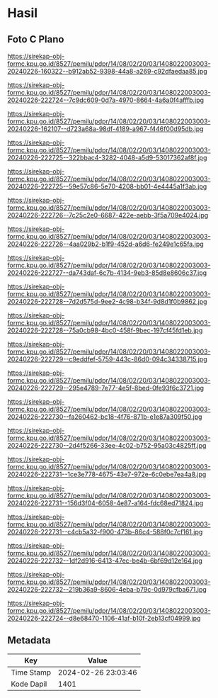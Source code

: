 # Hasil

## Foto C Plano

https://sirekap-obj-formc.kpu.go.id/8527/pemilu/pdpr/14/08/02/20/03/1408022003003-20240226-160322--b912ab52-9398-44a8-a269-c92dfaedaa85.jpg

https://sirekap-obj-formc.kpu.go.id/8527/pemilu/pdpr/14/08/02/20/03/1408022003003-20240226-222724--7c9dc609-0d7a-4970-8664-4a6a0f4afffb.jpg

https://sirekap-obj-formc.kpu.go.id/8527/pemilu/pdpr/14/08/02/20/03/1408022003003-20240226-162107--d723a68a-98df-4189-a967-f446f00d95db.jpg

https://sirekap-obj-formc.kpu.go.id/8527/pemilu/pdpr/14/08/02/20/03/1408022003003-20240226-222725--322bbac4-3282-4048-a5d9-53017362af8f.jpg

https://sirekap-obj-formc.kpu.go.id/8527/pemilu/pdpr/14/08/02/20/03/1408022003003-20240226-222725--59e57c86-5e70-4208-bb01-4e4445a1f3ab.jpg

https://sirekap-obj-formc.kpu.go.id/8527/pemilu/pdpr/14/08/02/20/03/1408022003003-20240226-222726--7c25c2e0-6687-422e-aebb-3f5a709e4024.jpg

https://sirekap-obj-formc.kpu.go.id/8527/pemilu/pdpr/14/08/02/20/03/1408022003003-20240226-222726--4aa029b2-b1f9-452d-a6d6-fe249e1c65fa.jpg

https://sirekap-obj-formc.kpu.go.id/8527/pemilu/pdpr/14/08/02/20/03/1408022003003-20240226-222727--da743daf-6c7b-4134-9eb3-85d8e8606c37.jpg

https://sirekap-obj-formc.kpu.go.id/8527/pemilu/pdpr/14/08/02/20/03/1408022003003-20240226-222728--7d2d575d-9ee2-4c98-b34f-9d8d1f0b9862.jpg

https://sirekap-obj-formc.kpu.go.id/8527/pemilu/pdpr/14/08/02/20/03/1408022003003-20240226-222728--75a0cb98-4bc0-458f-9bec-197cf45fd1eb.jpg

https://sirekap-obj-formc.kpu.go.id/8527/pemilu/pdpr/14/08/02/20/03/1408022003003-20240226-222729--c9eddfef-5759-443c-86d0-094c34338715.jpg

https://sirekap-obj-formc.kpu.go.id/8527/pemilu/pdpr/14/08/02/20/03/1408022003003-20240226-222729--295e4789-7e77-4e5f-8bed-0fe93f6c3721.jpg

https://sirekap-obj-formc.kpu.go.id/8527/pemilu/pdpr/14/08/02/20/03/1408022003003-20240226-222730--fa260462-bc18-4f76-871b-e1e87a309f50.jpg

https://sirekap-obj-formc.kpu.go.id/8527/pemilu/pdpr/14/08/02/20/03/1408022003003-20240226-222730--2d4f5266-33ee-4c02-b752-95a03c4825ff.jpg

https://sirekap-obj-formc.kpu.go.id/8527/pemilu/pdpr/14/08/02/20/03/1408022003003-20240226-222731--1ce3e778-4675-43e7-972e-6c0ebe7ea4a8.jpg

https://sirekap-obj-formc.kpu.go.id/8527/pemilu/pdpr/14/08/02/20/03/1408022003003-20240226-222731--156d3f04-6058-4e87-a164-fdc68ed71824.jpg

https://sirekap-obj-formc.kpu.go.id/8527/pemilu/pdpr/14/08/02/20/03/1408022003003-20240226-222731--c4cb5a32-f900-473b-86c4-588f0c7cf161.jpg

https://sirekap-obj-formc.kpu.go.id/8527/pemilu/pdpr/14/08/02/20/03/1408022003003-20240226-222732--1df2d916-6413-47ec-be4b-6bf69d12e164.jpg

https://sirekap-obj-formc.kpu.go.id/8527/pemilu/pdpr/14/08/02/20/03/1408022003003-20240226-222732--219b36a9-8606-4eba-b79c-0d979cfba671.jpg

https://sirekap-obj-formc.kpu.go.id/8527/pemilu/pdpr/14/08/02/20/03/1408022003003-20240226-222724--d8e68470-1106-41af-b10f-2eb13cf04999.jpg


## Metadata

| Key        | Value               |
| ---------- | ------------------- |
| Time Stamp | 2024-02-26 23:03:46 |
| Kode Dapil | 1401                |



